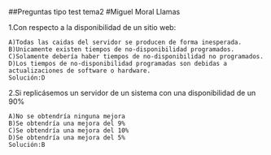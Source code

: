 ##Preguntas tipo test tema2
#Miguel Moral Llamas

1.Con respecto a la disponibilidad de un sitio web:

	A)Todas las caidas del servidor se producen de forma inesperada.
	B)Unicamente existen tiempos de no-disponibilidad programados.
	C)Solamente debería haber tiempos de no-disponibilidad no programados.
	D)Los tiempos de no-disponibilidad programadas son debidas a actualizaciones de software o hardware.
	Solución:D
	
2.Si replicásemos un servidor de un sistema con una disponibilidad de un 90% 

	A)No se obtendría ninguna mejora
	B)Se obtendría una mejora del 9%
	C)Se obtendría una mejora del 10%
	D)Se obtendría una mejora del 5%
	Solución:B